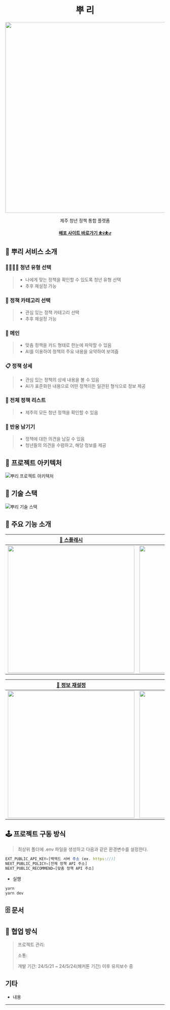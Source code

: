 <h1 align="middle">뿌 리</h1>

<p align="middle">
<img src="https://github.com/9OORMTHON-PPOORI/ppoori-front/assets/100774811/f3050449-485a-4bae-b1af-a624f64e2e12" width="600"/>
</p>

<p align="middle">제주 청년 정책 통합 플랫폼</p>

<p align="middle"><a href="https://ppoori.vercel.app/"><b>배포 사이트 바로가기 ⛹️‍♀️⛹️‍♂️
</b></a></p>

## 🌱 뿌리 서비스 소개

### 👨‍👩‍👧‍👦 청년 유형 선택

> - 나에게 맞는 정책을 확인할 수 있도록 청년 유형 선택
> - 추후 재설정 가능

### 🎯 정책 카테고리 선택

> - 관심 있는 정책 카테고리 선택
> - 추후 재설정 가능

### 💬 메인

> - 맞춤 정책을 카드 형태로 한눈에 파악할 수 있음
> - AI를 이용하여 정책의 주요 내용을 요약하여 보여줌

### 📋 정책 상세

> - 관심 있는 정책의 상세 내용을 볼 수 있음
> - AI가 표준화한 내용으로 어떤 정책이든 일관된 형식으로 정보 제공

### 🧾 전체 정책 리스트

> - 제주의 모든 청년 정책을 확인할 수 있음

### 👀 반응 남기기

> - 정책에 대한 의견을 남길 수 있음
> - 청년들의 의견을 수렴하고, 해당 정보를 제공

## 📌 프로젝트 아키텍처 <br>

<img alt="뿌리 프로젝트 아키텍처" src="https://github.com/9OORMTHON-PPOORI/ppoori-front/assets/100774811/071d0286-c37d-43a9-8418-658b56f97fb1"/>


## 📌 기술 스택

<img alt="뿌리 기술 스택" src="https://github.com/9OORMTHON-PPOORI/ppoori-front/assets/100774811/a6b7d01d-7ec0-427b-a835-d4b884ad8348"/>

## 📌 주요 기능 소개

| [🔗 스플래시](https://github.com/9OORMTHON-PPOORI/ppoori-front/wiki/%EC%A3%BC%EC%9A%94-%EA%B8%B0%EB%8A%A5-%EC%86%8C%EA%B0%9C#-%EC%8A%A4%ED%94%8C%EB%9E%98%EC%8B%9C) | [🔗 정보 선택](https://github.com/9OORMTHON-PPOORI/ppoori-front/wiki/%EC%A3%BC%EC%9A%94-%EA%B8%B0%EB%8A%A5-%EC%86%8C%EA%B0%9C#-%EC%A0%95%EB%B3%B4-%EC%84%A0%ED%83%9D) | [🔗 로딩](https://github.com/9OORMTHON-PPOORI/ppoori-front/wiki/%EC%A3%BC%EC%9A%94-%EA%B8%B0%EB%8A%A5-%EC%86%8C%EA%B0%9C#-%EB%A1%9C%EB%94%A9) |[🔗 메인](https://github.com/9OORMTHON-PPOORI/ppoori-front/wiki/%EC%A3%BC%EC%9A%94-%EA%B8%B0%EB%8A%A5-%EC%86%8C%EA%B0%9C#-%EB%A9%94%EC%9D%B8) |
| :----------------------------------------------------------------------------------------------------------------------------------------------------: | :---------------------------------------------------------------------------------------------------------------------------------------------------------------: | :-----------------------------------------------------------------------------------------------------------------------------------------------------------------: | :-----------------------------------------------------------------------------------------------------------------------------------------------------------------: |
|              <img width='400' src='https://github.com/9OORMTHON-PPOORI/ppoori-front/assets/100774811/a9be7ac9-b61f-47af-8f91-ab20469ab081'>              |                   <img width='400' src='https://github.com/9OORMTHON-PPOORI/ppoori-front/assets/100774811/d0d99565-0c41-405d-ae33-bc736e8a6988'>                    |                    <img width='400' src='https://github.com/9OORMTHON-PPOORI/ppoori-front/assets/100774811/bb5a0228-922a-48de-9603-89aa559ecbab'>                     |                    <img width='400' src='https://github.com/9OORMTHON-PPOORI/ppoori-front/assets/100774811/55945e3a-f672-4fc4-b59d-180181bef483'>                     |


| [🔗 정보 재설정](https://github.com/9OORMTHON-PPOORI/ppoori-front/wiki/%EC%A3%BC%EC%9A%94-%EA%B8%B0%EB%8A%A5-%EC%86%8C%EA%B0%9C#-%EC%A0%95%EB%B3%B4-%EC%9E%AC%EC%84%A4%EC%A0%95) | [🔗 정책 전체 보기](https://github.com/9OORMTHON-PPOORI/ppoori-front/wiki/%EC%A3%BC%EC%9A%94-%EA%B8%B0%EB%8A%A5-%EC%86%8C%EA%B0%9C#-%EC%A0%95%EC%B1%85-%EC%A0%84%EC%B2%B4-%EB%B3%B4%EA%B8%B0) | [🔗 정책 상세 보기](https://github.com/9OORMTHON-PPOORI/ppoori-front/wiki/%EC%A3%BC%EC%9A%94-%EA%B8%B0%EB%8A%A5-%EC%86%8C%EA%B0%9C#-%EC%A0%95%EC%B1%85-%EC%83%81%EC%84%B8) | [🔗 반응 남기기](https://github.com/9OORMTHON-PPOORI/ppoori-front/wiki/%EC%A3%BC%EC%9A%94-%EA%B8%B0%EB%8A%A5-%EC%86%8C%EA%B0%9C#-%EB%B0%98%EC%9D%91-%EB%82%A8%EA%B8%B0%EA%B8%B0) |
| :----------------------------------------------------------------------------------------------------------------------------------------------------------------------------: | :----------------------------------------------------------------------------------------------------------------------------------------------------------------------------------------------: | :-----------------------------------------------------------------------------------------------------------------------------------------------------------------------------------------------: | :-----------------------------------------------------------------------------------------------------------------------------------------------------------------------------------------------: |
|                          <img width='400' src='https://github.com/9OORMTHON-PPOORI/ppoori-front/assets/100774811/c921def1-67b0-421d-b23b-020cd793cdfd'>                          |                                   <img width='400' src='https://github.com/9OORMTHON-PPOORI/ppoori-front/assets/100774811/825fa8c5-84cc-4285-a601-a52cdd691f3b'>                                   |                                   <img width='400' src='https://github.com/9OORMTHON-PPOORI/ppoori-front/assets/100774811/30077176-10cd-4a94-94c7-2f1615f046e7'>                                    |                                   <img width='400' src='https://github.com/9OORMTHON-PPOORI/ppoori-front/assets/100774811/ae52bc81-00e9-4341-9e97-26163e600c4f'>                                    |


## 🕹 프로젝트 구동 방식

> 최상위 폴더에 .env 파일을 생성하고 다음과 같은 환경변수를 설정한다. <br>

```jsx
EXT_PUBLIC_API_KEY=[백엑드 서버 주소 (ex. https://)]
NEXT_PUBLIC_POLICY=[전체 정책 API 주소]
NEXT_PUBLIC_RECOMMEND=[맞춤 정책 API 주소]
```

- 실행

```jsx
yarn
yarn dev
```

## 🗄 문서
>
>


## 🤝 협업 방식
>
> 프로젝트 관리: 
>
> 소통: 
>
> 개발 기간: 24/5/21 ~ 24/5/24(해커톤 기간) 이후 유지보수 중<br>

## 기타

- 내용

---
